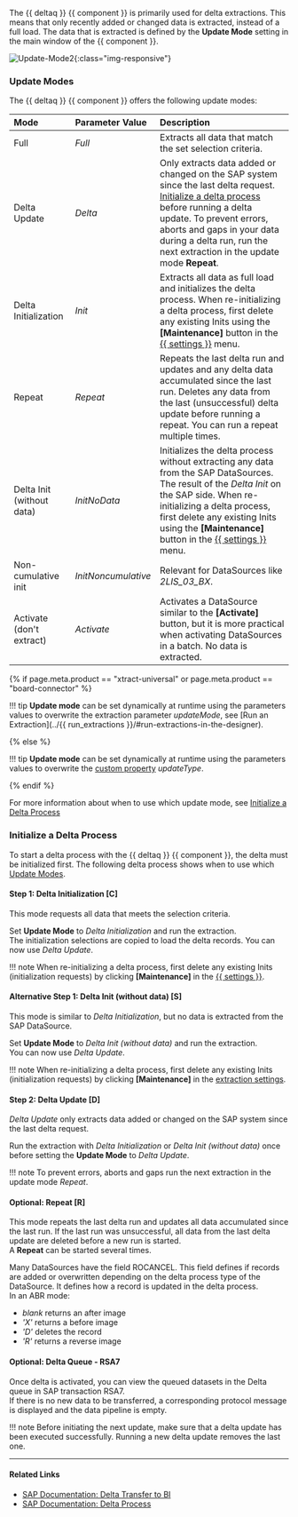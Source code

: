 The {{ deltaq }} {{ component }} is primarily used for delta extractions.
This means that only recently added or changed data is extracted, instead of a full load.
The data that is extracted is defined by the **Update Mode** setting in the main window of the {{ component }}.

![Update-Mode2](../../assets/images/documentation/components/deltaq/update-mode.png ){:class="img-responsive"}


### Update Modes

The {{ deltaq }} {{ component }} offers the following update modes:

|  Mode   | Parameter Value | Description |
|:--- | :--- | :--- |
| Full  | *Full* | Extracts all data that match the set selection criteria.|
| Delta Update| *Delta* | Only extracts data added or changed on the SAP system since the last delta request. [Initialize a delta process](#initialize-a-delta-process) before running a delta update. To prevent errors, aborts and gaps in your data during a delta run, run the next extraction in the update mode **Repeat**. |
| Delta Initialization| *Init* | Extracts all data as full load and initializes the delta process. When re-initializing a delta process, first delete any existing Inits using the **[Maintenance]** button in the [{{ settings }}](settings.md) menu.|
| Repeat  | *Repeat* | Repeats the last delta run and updates and any delta data accumulated since the last run. Deletes any data from the last (unsuccessful) delta update before running a repeat. You can run a repeat multiple times.|
| Delta Init (without data)| *InitNoData* | Initializes the delta process without extracting any data from the SAP DataSources. The result of the *Delta Init* on the SAP side. When re-initializing a delta process, first delete any existing Inits using the **[Maintenance]** button in the [{{ settings }}](settings.md) menu.|
| Non-cumulative init| *InitNoncumulative* | Relevant for DataSources like *2LIS_03_BX*.  |
| Activate (don't extract)| *Activate* | Activates a DataSource similar to the **[Activate]** button, but it is more practical when activating DataSources in a batch. No data is extracted. |

{% if page.meta.product == "xtract-universal" or page.meta.product == "board-connector" %}

!!! tip 
	**Update mode** can be set dynamically at runtime using the parameters values to overwrite the extraction parameter *updateMode*, see [Run an Extraction](../{{ run_extractions }}/#run-extractions-in-the-designer).

{% else %}	

!!! tip 
	**Update mode** can be set dynamically at runtime using the parameters values to overwrite the [custom property](parameterization.md/#custom-properties-of-xtract-deltaq) *updateType*.

{% endif %}

For more information about when to use which update mode, see [Initialize a Delta Process](#initialize-a-delta-process)

### Initialize a Delta Process

To start a delta process with the {{ deltaq }} {{ component }}, the delta must be initialized first. 
The following delta process shows when to use which [Update Modes](#update-modes). 

#### Step 1: Delta Initialization [C]
This mode requests all data that meets the selection criteria.

Set **Update Mode** to *Delta Initialization* and run the extraction.<br>
The initialization selections are copied to load the delta records. You can now use *Delta Update*.

!!! note
	When re-initializing a delta process, first delete any existing Inits (initialization requests) by clicking **[Maintenance]** in the [{{ settings }}](settings.md).

#### Alternative Step 1: Delta Init (without data) [S]
This mode is similar to *Delta Initialization*, but no data is extracted from the SAP DataSource.

Set **Update Mode** to *Delta Init (without data)* and run the extraction.<br>
You can now use *Delta Update*.

!!! note
	When re-initializing a delta process, first delete any existing Inits (initialization requests) by clicking **[Maintenance]** in the [extraction settings](settings.md).

#### Step 2: Delta Update [D]
*Delta Update* only extracts data added or changed on the SAP system since the last delta request.

Run the extraction with *Delta Initialization* or *Delta Init (without data)* once before setting the **Update Mode** to *Delta Update*.

!!! note
	To prevent errors, aborts and gaps run the next extraction in the update mode *Repeat*.

#### Optional: Repeat [R]
This mode repeats the last delta run and updates all data accumulated since the last run. 
If the last run was unsuccessful, all data from the last delta update are deleted before a new run is started.<br>
A **Repeat** can be started several times.

Many DataSources have the field ROCANCEL. This field defines if records are added or overwritten depending on the delta process type of the DataSource. 
It defines how a record is updated in the delta process.<br>
In an ABR mode: <br>
* *blank* returns an after image<br>
* *'X'*  returns a before image<br>
* *'D'* deletes the record<br>
* *'R'* returns a reverse image


#### Optional: Delta Queue - RSA7
Once delta is activated, you can view the queued datasets in the Delta queue in SAP transaction RSA7.<br>
If there is no new data to be transferred, a corresponding protocol message is displayed and the data pipeline is empty.

!!! note
	Before initiating the next update, make sure that a delta update has been executed successfully. Running a new delta update removes the last one. 


*****
#### Related Links
- [SAP Documentation: Delta Transfer to BI](https://help.sap.com/doc/saphelp_nw70/7.0.31/en-US/37/4f3ca8b672a34082ab3085d3c22145/content.htm?no_cache=true)
- [SAP Documentation: Delta Process](https://help.sap.com/viewer/ccc9cdbdc6cd4eceaf1e5485b1bf8f4b/7.4.23/en-US/4f18f6aa3fca410ae10000000a42189d.html)
